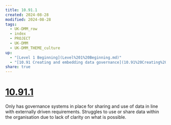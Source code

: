 ```yaml
---
title: 10.91.1
created: 2024-08-28
modified: 2024-08-28
tags:
  - UK-DMM_row
  - index
  - PROJECT
  - UK-DMM
  - UK-DMM_THEME_culture
up:
  - "[Level 1 Beginning](Level%201%20Beginning.md)"
  - "[10.91 Creating and embedding data governance](10.91%20Creating%20and%20embedding%20data%20governance.md)"
share: true
---
```

# [10.91.1](10.91.1.md)

Only has governance systems in place for sharing and use of data in line with externally driven requirements. Struggles to use or share data within the organisation due to lack of clarity on what is possible.
